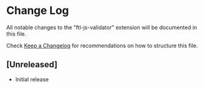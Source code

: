 # Change Log

All notable changes to the "ftl-js-validator" extension will be documented in this file.

Check [Keep a Changelog](http://keepachangelog.com/) for recommendations on how to structure this file.

## [Unreleased]

- Initial release